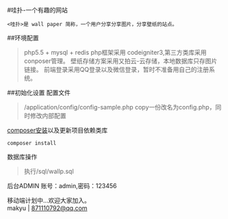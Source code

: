 
#哇扑-一个有趣的网站

    <哇扑>是 wall paper 简称，一个用户分享分享图片，分享壁纸的站点。

##环境配置
>php5.5 + mysql + redis
>php框架采用 codeigniter3,第三方类库采用conposer管理。
>壁纸存储方案采用又拍云-云存储，本地数据库只存图片链接。
>前端登录采用QQ登录以及微信登录，暂时不准备用自己的注册系统。



##初始化设置
配置文件
>/application/config/config-sample.php copy一份改名为config.php，同时修改内部配置

[composer安装](http://www.phpcomposer.com/)以及更新项目依赖类库
```shell
composer install
```
数据库操作

>执行/sql/wallp.sql

后台ADMIN 账号：admin,密码：123456

移动端计划中...欢迎大家加入。  
  makyu | 871110792@qq.com